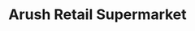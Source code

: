 ---
title: "Arush Retail Supermarket"
url: /mugalivakkam/arush-retail-supermarket/
shop: supermarket
---